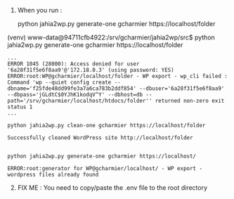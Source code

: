 1. When you run :

    python jahia2wp.py generate-one gcharmier https://localhost/folder 

(venv) www-data@94711cfb4922:/srv/gcharmier/jahia2wp/src$ python jahia2wp.py generate-one gcharmier https://localhost/folder 

    ...
    ERROR 1045 (28000): Access denied for user '6a28f31f5e6f8aa9'@'172.18.0.3' (using password: YES)
    ERROR:root:WP@gcharmier/localhost/folder - WP export - wp_cli failed : Command 'wp --quiet config create --dbname='f25fde48dd99fe3a7a6ca783b2ddf854' --dbuser='6a28f31f5e6f8aa9' --dbpass='jGLdtC$0YJhK1kodqV^Y' --dbhost=db --path='/srv/gcharmier/localhost/htdocs/folder'' returned non-zero exit status 1
    ...

    python jahia2wp.py clean-one gcharmier https://localhost/folder

    Successfully cleaned WordPress site http://localhost/folder


    python jahia2wp.py generate-one gcharmier https://localhost/

    ERROR:root:generator for WP@gcharmier/localhost/ - WP export - wordpress files already found


2. FIX ME : You need to copy/paste the .env file to the root directory
